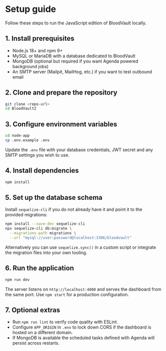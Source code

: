 # Setup guide

Follow these steps to run the JavaScript edition of BloodVault locally.

## 1. Install prerequisites

- Node.js 18+ and npm 9+
- MySQL or MariaDB with a database dedicated to BloodVault
- MongoDB (optional but required if you want Agenda powered background jobs)
- An SMTP server (Mailpit, MailHog, etc.) if you want to test outbound email

## 2. Clone and prepare the repository

```bash
git clone <repo-url>
cd BloodVault2
```

## 3. Configure environment variables

```bash
cd node-app
cp .env.example .env
```

Update the `.env` file with your database credentials, JWT secret and any SMTP
settings you wish to use.

## 4. Install dependencies

```bash
npm install
```

## 5. Set up the database schema

Install `sequelize-cli` if you do not already have it and point it to the
provided migrations:

```bash
npm install --save-dev sequelize-cli
npx sequelize-cli db:migrate \
  --migrations-path migrations \
  --url "mysql://user:password@localhost:3306/bloodvault"
```

Alternatively you can use `sequelize.sync()` in a custom script or integrate the
migration files into your own tooling.

## 6. Run the application

```bash
npm run dev
```

The server listens on `http://localhost:4000` and serves the dashboard from the
same port. Use `npm start` for a production configuration.

## 7. Optional extras

- Run `npm run lint` to verify code quality with ESLint.
- Configure `APP_ORIGIN` in `.env` to lock down CORS if the dashboard is hosted
  on a different domain.
- If MongoDB is available the scheduled tasks defined with Agenda will persist
  across restarts.
